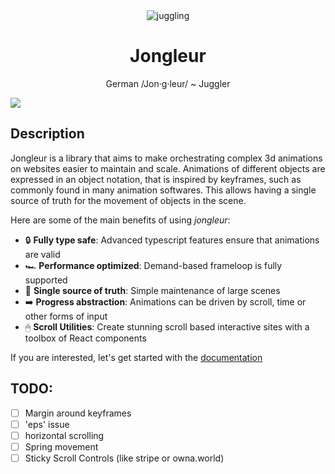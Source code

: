 <div align="center">
    <img src='https://jongleur-docs.vercel.app/logo.png' border='0' alt='juggling'/>
</div>
<h1 align="center"> Jongleur </h1>

<p align="center">
German /Jon·g·leur/ ~ Juggler
</p>

![](./assets/demo.gif)

## Description

Jongleur is a library that aims to make orchestrating complex 3d animations on websites easier to maintain and scale. Animations of different objects are expressed in an object notation, that is inspired by keyframes, such as commonly found in many animation softwares. This allows having a single source of truth for the movement of objects in the scene.

Here are some of the main benefits of using _jongleur_:

- 🔒 **Fully type safe**: Advanced typescript features ensure that animations are valid
- 🏎 **Performance optimized**: Demand-based frameloop is fully supported
- 📒 **Single source of truth**: Simple maintenance of large scenes
- ➡️ **Progress abstraction**: Animations can be driven by scroll, time or other forms of input
- 🖱 **Scroll Utilities**: Create stunning scroll based interactive sites with a toolbox of React components

If you are interested, let's get started with the [documentation](https://jongleur-docs.vercel.app)

## TODO:

- [ ] Margin around keyframes
- [ ] 'eps' issue
- [ ] horizontal scrolling
- [ ] Spring movement
- [ ] Sticky Scroll Controls (like stripe or owna.world)
